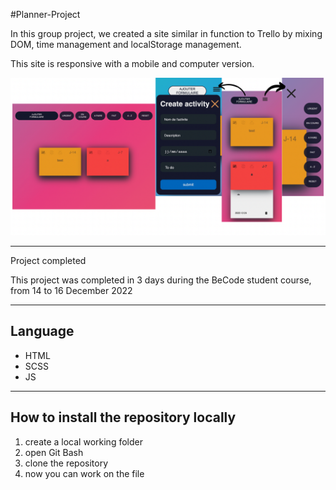 #Planner-Project

In this group project, we created a site similar in function to Trello by mixing DOM, time management and localStorage management.

This site is responsive with a mobile and computer version.

![](./assets/images/README.png)

---

Project completed

This project was completed in 3 days during the BeCode student course, from 14 to 16 December 2022

---

## Language

- HTML
- SCSS
- JS

---

## How to install the repository locally

1. create a local working folder
2. open Git Bash
3. clone the repository
4. now you can work on the file